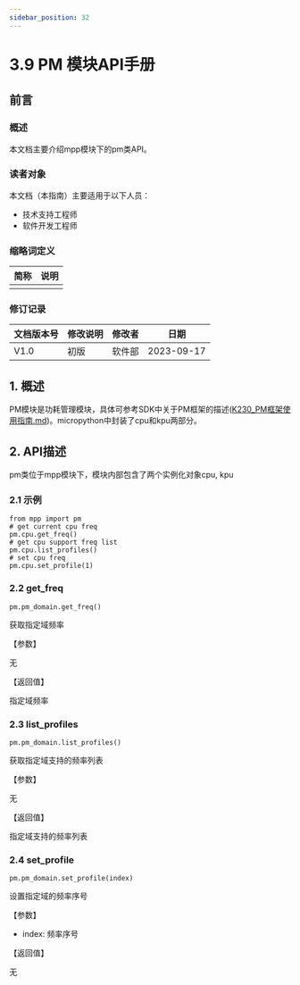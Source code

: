 ```yaml
---
sidebar_position: 32
---
```

# 3.9 PM 模块API手册

## 前言

### 概述

本文档主要介绍mpp模块下的pm类API。

### 读者对象

本文档（本指南）主要适用于以下人员：

- 技术支持工程师
- 软件开发工程师

### 缩略词定义

| 简称 | 说明 |
| ---- | ---- |
|      |      |

### 修订记录

| 文档版本号 | 修改说明 | 修改者 | 日期       |
| ---------- | -------- | ------ | ---------- |
| V1.0       | 初版     | 软件部 | 2023-09-17 |

## 1. 概述

PM模块是功耗管理模块，具体可参考SDK中关于PM框架的描述([K230_PM框架使用指南.md](https://github.com/kendryte/k230_docs/blob/main/zh/01_software/board/mpp/K230_PM框架使用指南.md))。micropython中封装了cpu和kpu两部分。

## 2. API描述

pm类位于mpp模块下，模块内部包含了两个实例化对象cpu, kpu

### 2.1 示例

```
from mpp import pm
# get current cpu freq
pm.cpu.get_freq()
# get cpu support freq list
pm.cpu.list_profiles()
# set cpu freq
pm.cpu.set_profile(1)
```



### 2.2 get_freq

```
pm.pm_domain.get_freq()
```



获取指定域频率

【参数】

无

【返回值】

指定域频率

### 2.3 list_profiles

```
pm.pm_domain.list_profiles()
```



获取指定域支持的频率列表

【参数】

无

【返回值】

指定域支持的频率列表

### 2.4 set_profile

```
pm.pm_domain.set_profile(index)
```



设置指定域的频率序号

【参数】

- index: 频率序号

【返回值】

无
